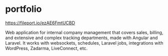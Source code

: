 # portfolio

https://fileport.io/ezAE6FmtUCBD


Web application for internal company management that covers sales, billing, and extensive and complex tracking departments, made with <span class='underline'>Angular</span> and <span class='underline'>Laravel</span>. It works with <span class='underline'>websockets</span>, <span class='underline'>schedules</span>, <span class='underline'>Laravel jobs</span>, integrations with WordPress, Zadarma, LiveConnect, etc.
